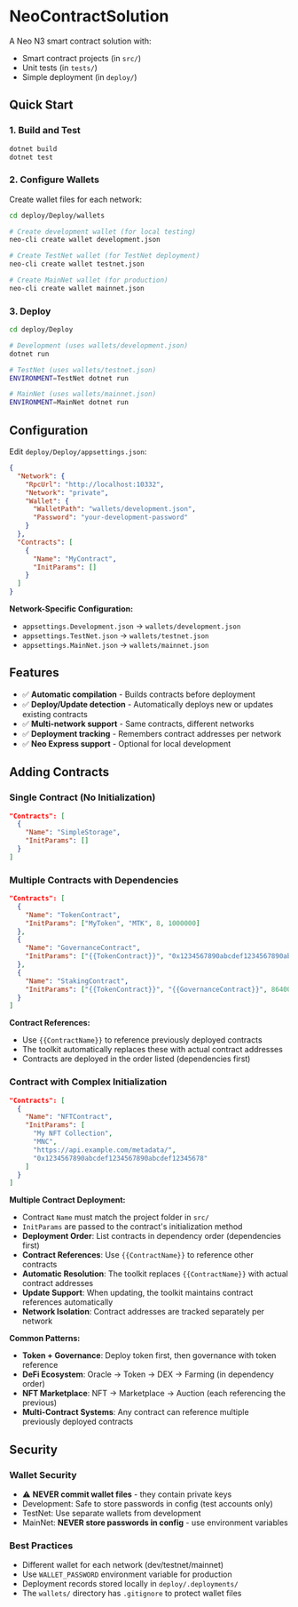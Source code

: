 # NeoContractSolution

A Neo N3 smart contract solution with:
- Smart contract projects (in `src/`)
- Unit tests (in `tests/`)
- Simple deployment (in `deploy/`)

## Quick Start

### 1. Build and Test
```bash
dotnet build
dotnet test
```

### 2. Configure Wallets
Create wallet files for each network:
```bash
cd deploy/Deploy/wallets

# Create development wallet (for local testing)
neo-cli create wallet development.json

# Create TestNet wallet (for TestNet deployment)  
neo-cli create wallet testnet.json

# Create MainNet wallet (for production)
neo-cli create wallet mainnet.json
```

### 3. Deploy
```bash
cd deploy/Deploy

# Development (uses wallets/development.json)
dotnet run

# TestNet (uses wallets/testnet.json)
ENVIRONMENT=TestNet dotnet run

# MainNet (uses wallets/mainnet.json)
ENVIRONMENT=MainNet dotnet run
```

## Configuration

Edit `deploy/Deploy/appsettings.json`:

```json
{
  "Network": {
    "RpcUrl": "http://localhost:10332",
    "Network": "private",
    "Wallet": {
      "WalletPath": "wallets/development.json",
      "Password": "your-development-password"
    }
  },
  "Contracts": [
    {
      "Name": "MyContract",
      "InitParams": []
    }
  ]
}
```

**Network-Specific Configuration:**
- `appsettings.Development.json` → `wallets/development.json`
- `appsettings.TestNet.json` → `wallets/testnet.json` 
- `appsettings.MainNet.json` → `wallets/mainnet.json`

## Features

- ✅ **Automatic compilation** - Builds contracts before deployment
- ✅ **Deploy/Update detection** - Automatically deploys new or updates existing contracts
- ✅ **Multi-network support** - Same contracts, different networks
- ✅ **Deployment tracking** - Remembers contract addresses per network
- ✅ **Neo Express support** - Optional for local development

## Adding Contracts

### Single Contract (No Initialization)
```json
"Contracts": [
  {
    "Name": "SimpleStorage",
    "InitParams": []
  }
]
```

### Multiple Contracts with Dependencies
```json
"Contracts": [
  {
    "Name": "TokenContract",
    "InitParams": ["MyToken", "MTK", 8, 1000000]
  },
  {
    "Name": "GovernanceContract", 
    "InitParams": ["{{TokenContract}}", "0x1234567890abcdef1234567890abcdef12345678"]
  },
  {
    "Name": "StakingContract",
    "InitParams": ["{{TokenContract}}", "{{GovernanceContract}}", 86400]
  }
]
```

**Contract References:**
- Use `{{ContractName}}` to reference previously deployed contracts
- The toolkit automatically replaces these with actual contract addresses
- Contracts are deployed in the order listed (dependencies first)

### Contract with Complex Initialization
```json
"Contracts": [
  {
    "Name": "NFTContract",
    "InitParams": [
      "My NFT Collection",
      "MNC", 
      "https://api.example.com/metadata/",
      "0x1234567890abcdef1234567890abcdef12345678"
    ]
  }
]
```

**Multiple Contract Deployment:**
- Contract `Name` must match the project folder in `src/`
- `InitParams` are passed to the contract's initialization method
- **Deployment Order**: List contracts in dependency order (dependencies first)
- **Contract References**: Use `{{ContractName}}` to reference other contracts
- **Automatic Resolution**: The toolkit replaces `{{ContractName}}` with actual contract addresses
- **Update Support**: When updating, the toolkit maintains contract references automatically
- **Network Isolation**: Contract addresses are tracked separately per network

**Common Patterns:**
- **Token + Governance**: Deploy token first, then governance with token reference
- **DeFi Ecosystem**: Oracle → Token → DEX → Farming (in dependency order)
- **NFT Marketplace**: NFT → Marketplace → Auction (each referencing the previous)
- **Multi-Contract Systems**: Any contract can reference multiple previously deployed contracts

## Security

### Wallet Security
- ⚠️ **NEVER commit wallet files** - they contain private keys
- Development: Safe to store passwords in config (test accounts only)
- TestNet: Use separate wallets from development  
- MainNet: **NEVER store passwords in config** - use environment variables

### Best Practices
- Different wallet for each network (dev/testnet/mainnet)
- Use `WALLET_PASSWORD` environment variable for production
- Deployment records stored locally in `deploy/.deployments/`
- The `wallets/` directory has `.gitignore` to protect wallet files